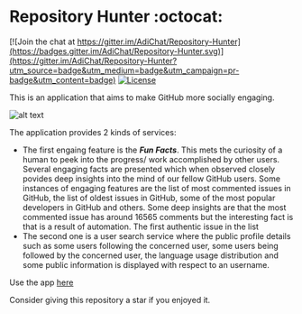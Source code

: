 # Repository Hunter :octocat: <br>

[![Join the chat at https://gitter.im/AdiChat/Repository-Hunter](https://badges.gitter.im/AdiChat/Repository-Hunter.svg)](https://gitter.im/AdiChat/Repository-Hunter?utm_source=badge&utm_medium=badge&utm_campaign=pr-badge&utm_content=badge)
[![License](https://img.shields.io/badge/license-CC0--1.0-orange.svg)](https://img.shields.io/badge/license-CC0--1.0-orange.svg)<br>

This is an application that aims to make GitHub more socially engaging.<br>

![alt text](Preview/repository-hunter.gif " The view of the application")<br>

The application provides 2 kinds of services: 
* The first engaing feature is the **_Fun Facts_**. This mets the curiosity of a human to peek into the progress/ work accomplished by other users. Several engaging facts are presented which when observed closely povides deep insights into the mind of our fellow GitHub users. Some instances of engaging features are the list of most commented issues in GitHub, the list of oldest issues in GitHub, some of the most popular developers in GitHub and others. Some deep insights are that the most commented issue has around 16565 comments but the interesting fact is that is a result of automation. The first authentic issue in the list <br>
* The second one is a user search service where the public profile details such as some users following the concerned user, some users being followed by the concerned user, the language usage distribution and some public information is displayed with respect to an username. 

Use the app [here](http://repository-hunter.herokuapp.com/)<br>

Consider giving this repository a star if you enjoyed it. <br>
